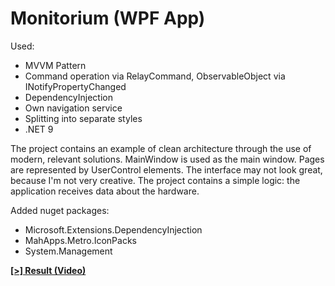 # Monitorium (WPF App)

Used:
- MVVM Pattern
- Command operation via RelayCommand, ObservableObject via INotifyPropertyChanged
- DependencyInjection
- Own navigation service
- Splitting into separate styles
- .NET 9

The project contains an example of clean architecture through the use of modern, relevant solutions. MainWindow is used as the main window. Pages are represented by UserControl elements. The interface may not look great, because I'm not very creative. The project contains a simple logic: the application receives data about the hardware.

Added nuget packages:
- Microsoft.Extensions.DependencyInjection
- MahApps.Metro.IconPacks
- System.Management

[**[>] Result (Video)**](https://youtu.be/1lxdulQuZ-M)
